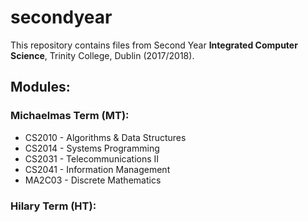 # secondyear
This repository contains files from Second Year **Integrated Computer Science**, Trinity College, Dublin (2017/2018).

## Modules:

### Michaelmas Term (MT):
* CS2010 - Algorithms & Data Structures
* CS2014 - Systems Programming
* CS2031 - Telecommunications II
* CS2041 - Information Management
* MA2C03 - Discrete Mathematics

### Hilary Term (HT):
